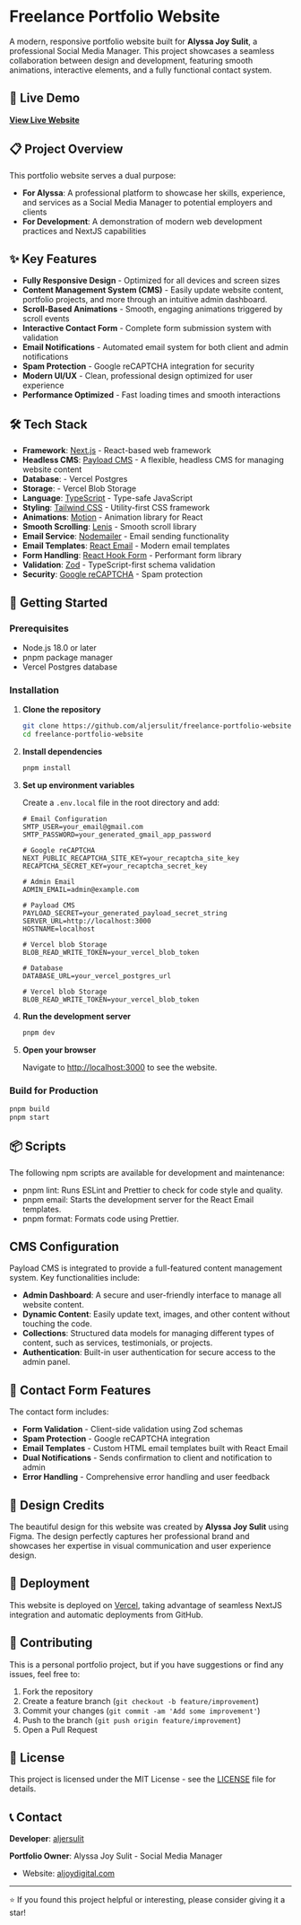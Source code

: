 # Freelance Portfolio Website

A modern, responsive portfolio website built for **Alyssa Joy Sulit**, a professional Social Media Manager. This project showcases a seamless collaboration between design and development, featuring smooth animations, interactive elements, and a fully functional contact system.

## 🌟 Live Demo

**[View Live Website](https://aljoydigital.com)**

## 📋 Project Overview

This portfolio website serves a dual purpose:

- **For Alyssa**: A professional platform to showcase her skills, experience, and services as a Social Media Manager to potential employers and clients
- **For Development**: A demonstration of modern web development practices and NextJS capabilities

## ✨ Key Features

- **Fully Responsive Design** - Optimized for all devices and screen sizes
- **Content Management System (CMS)** - Easily update website content, portfolio projects, and more through an intuitive admin dashboard.
- **Scroll-Based Animations** - Smooth, engaging animations triggered by scroll events
- **Interactive Contact Form** - Complete form submission system with validation
- **Email Notifications** - Automated email system for both client and admin notifications
- **Spam Protection** - Google reCAPTCHA integration for security
- **Modern UI/UX** - Clean, professional design optimized for user experience
- **Performance Optimized** - Fast loading times and smooth interactions

## 🛠️ Tech Stack

- **Framework**: [Next.js](https://nextjs.org/) - React-based web framework
- **Headless CMS**: [Payload CMS](https://payloadcms.com/) - A flexible, headless CMS for managing website content
- **Database**: - Vercel Postgres
- **Storage**: - Vercel Blob Storage
- **Language**: [TypeScript](https://www.typescriptlang.org/) - Type-safe JavaScript
- **Styling**: [Tailwind CSS](https://tailwindcss.com/) - Utility-first CSS framework
- **Animations**: [Motion](https://motion.dev/) - Animation library for React
- **Smooth Scrolling**: [Lenis](https://lenis.darkroom.engineering/) - Smooth scroll library
- **Email Service**: [Nodemailer](https://nodemailer.com/) - Email sending functionality
- **Email Templates**: [React Email](https://react.email/) - Modern email templates
- **Form Handling**: [React Hook Form](https://react-hook-form.com/) - Performant form library
- **Validation**: [Zod](https://zod.dev/) - TypeScript-first schema validation
- **Security**: [Google reCAPTCHA](https://www.google.com/recaptcha/) - Spam protection

## 🚀 Getting Started

### Prerequisites

- Node.js 18.0 or later
- pnpm package manager
- Vercel Postgres database

### Installation

1. **Clone the repository**

   ```bash
   git clone https://github.com/aljersulit/freelance-portfolio-website.git
   cd freelance-portfolio-website
   ```

2. **Install dependencies**

   ```bash
   pnpm install
   ```

3. **Set up environment variables**

   Create a `.env.local` file in the root directory and add:

   ```env
   # Email Configuration
   SMTP_USER=your_email@gmail.com
   SMTP_PASSWORD=your_generated_gmail_app_password

   # Google reCAPTCHA
   NEXT_PUBLIC_RECAPTCHA_SITE_KEY=your_recaptcha_site_key
   RECAPTCHA_SECRET_KEY=your_recaptcha_secret_key

   # Admin Email
   ADMIN_EMAIL=admin@example.com

   # Payload CMS
   PAYLOAD_SECRET=your_generated_payload_secret_string
   SERVER_URL=http://localhost:3000
   HOSTNAME=localhost

   # Vercel blob Storage
   BLOB_READ_WRITE_TOKEN=your_vercel_blob_token

   # Database
   DATABASE_URL=your_vercel_postgres_url

   # Vercel blob Storage
   BLOB_READ_WRITE_TOKEN=your_vercel_blob_token
   ```

4. **Run the development server**

   ```bash
   pnpm dev
   ```

5. **Open your browser**

   Navigate to [http://localhost:3000](http://localhost:3000) to see the website.

### Build for Production

```bash
pnpm build
pnpm start
```

## 📦 Scripts

The following npm scripts are available for development and maintenance:

- pnpm lint: Runs ESLint and Prettier to check for code style and quality.
- pnpm email: Starts the development server for the React Email templates.
- pnpm format: Formats code using Prettier.

## CMS Configuration

Payload CMS is integrated to provide a full-featured content management system. Key functionalities include:

- **Admin Dashboard**: A secure and user-friendly interface to manage all website content.
- **Dynamic Content**: Easily update text, images, and other content without touching the code.
- **Collections**: Structured data models for managing different types of content, such as services, testimonials, or projects.
- **Authentication**: Built-in user authentication for secure access to the admin panel.

## 📧 Contact Form Features

The contact form includes:

- **Form Validation** - Client-side validation using Zod schemas
- **Spam Protection** - Google reCAPTCHA integration
- **Email Templates** - Custom HTML email templates built with React Email
- **Dual Notifications** - Sends confirmation to client and notification to admin
- **Error Handling** - Comprehensive error handling and user feedback

## 🎨 Design Credits

The beautiful design for this website was created by **Alyssa Joy Sulit** using Figma. The design perfectly captures her professional brand and showcases her expertise in visual communication and user experience design.

## 🚀 Deployment

This website is deployed on [Vercel](https://vercel.com/), taking advantage of seamless NextJS integration and automatic deployments from GitHub.

## 🤝 Contributing

This is a personal portfolio project, but if you have suggestions or find any issues, feel free to:

1. Fork the repository
2. Create a feature branch (`git checkout -b feature/improvement`)
3. Commit your changes (`git commit -am 'Add some improvement'`)
4. Push to the branch (`git push origin feature/improvement`)
5. Open a Pull Request

## 📄 License

This project is licensed under the MIT License - see the [LICENSE](LICENSE) file for details.


## 📞 Contact

**Developer**: [aljersulit](https://github.com/aljersulit)

**Portfolio Owner**: Alyssa Joy Sulit - Social Media Manager

- Website: [aljoydigital.com](https://aljoydigital.com/)

---

⭐ If you found this project helpful or interesting, please consider giving it a star!
